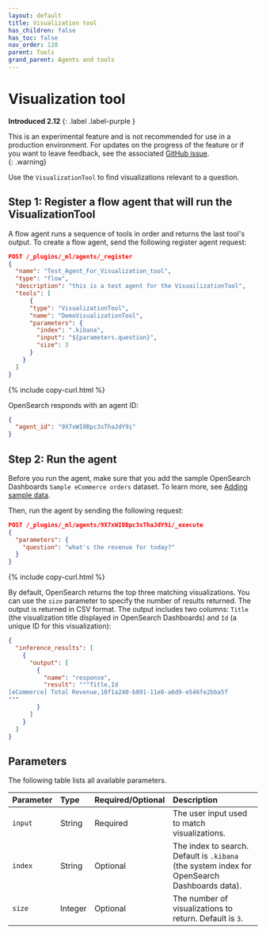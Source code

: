 ```yaml
---
layout: default
title: Visualization tool
has_children: false
has_toc: false
nav_order: 120
parent: Tools
grand_parent: Agents and tools
---
```


# Visualization tool
**Introduced 2.12**
{: .label .label-purple }

This is an experimental feature and is not recommended for use in a production environment. For updates on the progress of the feature or if you want to leave feedback, see the associated [GitHub issue](https://github.com/opensearch-project/ml-commons/issues/1161).    
{: .warning}

Use the `VisualizationTool` to find visualizations relevant to a question. 

## Step 1: Register a flow agent that will run the VisualizationTool

A flow agent runs a sequence of tools in order and returns the last tool's output. To create a flow agent, send the following register agent request:

```json
POST /_plugins/_ml/agents/_register
{
  "name": "Test_Agent_For_Visualization_tool",
  "type": "flow",
  "description": "this is a test agent for the VisuailizationTool",
  "tools": [
      {
      "type": "VisualizationTool",
      "name": "DemoVisualizationTool",
      "parameters": {
        "index": ".kibana",
        "input": "${parameters.question}",
        "size": 3
      }
    }
  ]
}
```
{% include copy-curl.html %} 

OpenSearch responds with an agent ID:

```json
{
  "agent_id": "9X7xWI0Bpc3sThaJdY9i"
}
```

## Step 2: Run the agent

Before you run the agent, make sure that you add the sample OpenSearch Dashboards `Sample eCommerce orders` dataset. To learn more, see [Adding sample data]({{site.url}}{{site.baseurl}}/dashboards/quickstart#adding-sample-data).

Then, run the agent by sending the following request:

```json
POST /_plugins/_ml/agents/9X7xWI0Bpc3sThaJdY9i/_execute
{
  "parameters": {
    "question": "what's the revenue for today?"
  }
}
```
{% include copy-curl.html %} 

By default, OpenSearch returns the top three matching visualizations. You can use the `size` parameter to specify the number of results returned. The output is returned in CSV format. The output includes two columns: `Title` (the visualization title displayed in OpenSearch Dashboards) and `Id` (a unique ID for this visualization):

```json
{
  "inference_results": [
    {
      "output": [
        {
          "name": "response",
          "result": """Title,Id
[eCommerce] Total Revenue,10f1a240-b891-11e8-a6d9-e546fe2bba5f
"""
        }
      ]
    }
  ]
}
```

## Parameters

The following table lists all available parameters. 

Parameter	| Type | Required/Optional | Description	
:--- | :--- | :--- | :---
`input` | String | Required | The user input used to match visualizations.
`index` | String | Optional | The index to search. Default is `.kibana` (the system index for OpenSearch Dashboards data).
`size` | Integer | Optional | The number of visualizations to return. Default is `3`.
